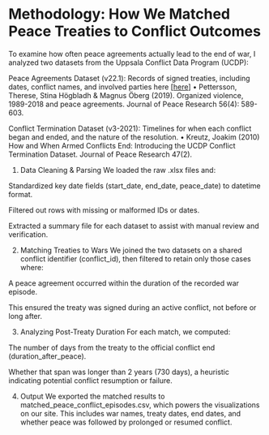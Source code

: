# Methodology: How We Matched Peace Treaties to Conflict Outcomes
To examine how often peace agreements actually lead to the end of war, I analyzed two datasets from the Uppsala Conflict Data Program (UCDP):

Peace Agreements Dataset (v22.1): Records of signed treaties, including dates, conflict names, and involved parties here [[here](https://uu.diva-portal.org/smash/record.jsf?pid=diva2%3A1343886&dswid=519 )] 
• Pettersson, Therese, Stina Högbladh & Magnus Öberg (2019). Organized violence, 1989-2018 and peace agreements. Journal of Peace Research 56(4): 589-603.

Conflict Termination Dataset (v3-2021): Timelines for when each conflict began and ended, and the nature of the resolution. 
• Kreutz, Joakim (2010) How and When Armed Conflicts End: Introducing the UCDP Conflict Termination Dataset. Journal of Peace Research 47(2).

1. Data Cleaning & Parsing
We loaded the raw .xlsx files and:

Standardized key date fields (start_date, end_date, peace_date) to datetime format.

Filtered out rows with missing or malformed IDs or dates.

Extracted a summary file for each dataset to assist with manual review and verification.

2. Matching Treaties to Wars
We joined the two datasets on a shared conflict identifier (conflict_id), then filtered to retain only those cases where:

A peace agreement occurred within the duration of the recorded war episode.

This ensured the treaty was signed during an active conflict, not before or long after.

3. Analyzing Post-Treaty Duration
For each match, we computed:

The number of days from the treaty to the official conflict end (duration_after_peace).

Whether that span was longer than 2 years (730 days), a heuristic indicating potential conflict resumption or failure.

4. Output
We exported the matched results to matched_peace_conflict_episodes.csv, which powers the visualizations on our site. This includes war names, treaty dates, end dates, and whether peace was followed by prolonged or resumed conflict.


